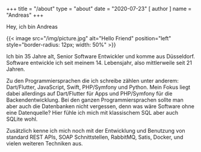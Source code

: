 +++
title = "/about"
type = "about"
date = "2020-07-23"
[ author ]
  name = "Andreas"
+++

Hey, ich bin Andreas

{{< image src="/img/picture.jpg" alt="Hello Friend" position="left" style="border-radius: 12px; width: 50%" >}}

Ich bin 35 Jahre alt, Senior Software Entwickler und komme aus Düsseldorf. Software entwickle ich seit meinem 14. Lebensjahr, also mittlerweile seit 21 Jahren.

Zu den Programmiersprachen die ich schreibe zählen unter anderem: Dart/Flutter, JavaScript, Swift, PHP/Symfony und Python. Mein Fokus liegt dabei allerdings auf Dart/Flutter für Apps und PHP/Symfony für die Backendentwicklung.
Bei den ganzen Programmiersprachen sollte man aber auch die Datenbanken nicht vergessen, denn was wäre Software ohne eine Datenquelle? Hier fühle ich mich mit klassischem SQL aber auch SQLite wohl.

Zusätzlich kenne ich mich noch mit der Entwicklung und Benutzung von standard REST APIs, SOAP Schnittstellen, RabbitMQ, Satis, Docker, und vielen weiteren Techniken aus.
